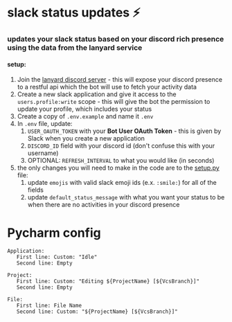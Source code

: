 # slack status updates ⚡️
### updates your slack status based on your discord rich presence using the data from the lanyard service

#### setup:
1) Join the [lanyard discord server](https://discord.gg/WScAm7vNGF) - this will expose your discord presence to a restful api which the bot will use to fetch your activity data
2) Create a new slack application and give it access to the ```users.profile:write``` scope - this will give the bot the permission to update your profile, which includes your status
3) Create a copy of `.env.example` and name it `.env`
4) In `.env` file, update:
   1) `USER_OAUTH_TOKEN` with your **Bot User OAuth Token** - this is given by Slack when you create a new application
   2) `DISCORD_ID` field with your discord id (don't confuse this with your username)
   3) OPTIONAL: `REFRESH_INTERVAL` to what you would like (in seconds)
5) the only changes you will need to make in the code are to the [setup.py](setup.py) file:
   1) update ```emojis``` with valid slack emoji ids (e.x. `:smile:`) for all of the fields
   2) update ```default_status_message``` with what you want your status to be when there are no activities in your discord presence
    
# Pycharm config
```
Application:
   First line: Custom: "Idle"
   Second line: Empty

Project:
   First line: Custom: "Editing ${ProjectName} [${VcsBranch}]"
   Second line: Empty

File:
   First line: File Name
   Second line: Custom: "${ProjectName} [${VcsBranch}]"
```
